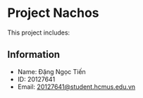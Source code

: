 # Project Nachos
This project includes:
## Information 
- Name: Đặng Ngọc Tiến
- ID: 20127641
- Email: 20127641@student.hcmus.edu.vn
